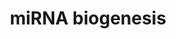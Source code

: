---
annotations:
- id: PW:0000002
  parent: classic metabolic pathway
  type: Pathway Ontology
  value: classic metabolic pathway
- id: PW:0000808
  parent: regulatory pathway
  type: Pathway Ontology
  value: microRNA pathway
authors:
- Susan
- MaintBot
- AlexanderPico
- Fehrhart
- Marvin M2
- Khanspers
- Eweitz
description: microRNA biogenesis + an example of a miRBase entry. As an example immature
  hsa-mir-146a is shown   Proteins on this pathway have targeted assays available
  via the [https://assays.cancer.gov/available_assays?wp_id=WP2338 CPTAC Assay Portal].
last-edited: 2021-05-18
ndex: 5e2eae2c-8b64-11eb-9e72-0ac135e8bacf
organisms:
- Homo sapiens
redirect_from:
- /index.php/Pathway:WP2338
- /instance/WP2338
- /instance/WP2338_r117159
revision: r117159
schema-jsonld:
- '@context': https://schema.org/
  '@id': https://wikipathways.github.io/pathways/WP2338.html
  '@type': Dataset
  creator:
    '@type': Organization
    name: WikiPathways
  description: microRNA biogenesis + an example of a miRBase entry. As an example
    immature hsa-mir-146a is shown   Proteins on this pathway have targeted assays
    available via the [https://assays.cancer.gov/available_assays?wp_id=WP2338 CPTAC
    Assay Portal].
  keywords:
  - DGCR8
  - DICER1
  - DROSHA
  - GTP
  - RAN
  - TRBP
  - XPO5
  license: CC0
  name: miRNA biogenesis
seo: CreativeWork
title: miRNA biogenesis
wpid: WP2338
---